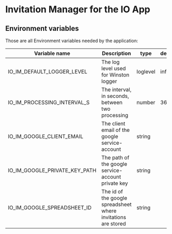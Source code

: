 # Invitation Manager for the IO App

## Environment variables

Those are all Environment variables needed by the application:

| Variable name       | Description                                                   | type    | default                                            |
|---------------------|---------------------------------------------------------------|---------|----------------------------------------------------|
| IO_IM_DEFAULT_LOGGER_LEVEL   | The log level used for Winston logger                         | loglevel | info                                              |
| IO_IM_PROCESSING_INTERVAL_S | The interval, in seconds, between two processing | number | 3600 |
| IO_IM_GOOGLE_CLIENT_EMAIL | The client email of the google service-account | string | |
| IO_IM_GOOGLE_PRIVATE_KEY_PATH | The path of the google service-account private key | string | |
| IO_IM_GOOGLE_SPREADSHEET_ID | The id of the google spreadsheet where invitations are stored | string | |  